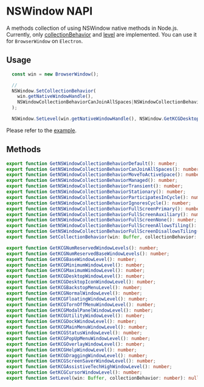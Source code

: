 # NSWindow NAPI

A methods collection of using NSWindow native methods in Node.js. Currently, only [collectionBehavior](https://developer.apple.com/documentation/appkit/nswindow/1419471-collectionbehavior?language=objc) and [level](https://developer.apple.com/documentation/appkit/nswindow/1419511-level?language=objc) are implemented. You can use it for `BrowserWindow` on `Electron`.

## Usage
```js
  const win = new BrowserWindow();

  // 
  NSWindow.SetCollectionBehavior(
    win.getNativeWindowHandle(),
    NSWindowCollectionBehaviorCanJoinAllSpaces|NSWindowCollectionBehaviorStationary
  );

  NSWindow.SetLevel(win.getNativeWindowHandle(), NSWindow.GetKCGDesktopWindowLevel());
```
Please refer to the [example](https://github.com/lowfront/nswindow-napi/tree/master/example).

## Methods
```ts
export function GetNSWindowCollectionBehaviorDefault(): number;
export function GetNSWindowCollectionBehaviorCanJoinAllSpaces(): number;
export function GetNSWindowCollectionBehaviorMoveToActiveSpace(): number;
export function GetNSWindowCollectionBehaviorManaged(): number;
export function GetNSWindowCollectionBehaviorTransient(): number;
export function GetNSWindowCollectionBehaviorStationary(): number;
export function GetNSWindowCollectionBehaviorParticipatesInCycle(): number;
export function GetNSWindowCollectionBehaviorIgnoresCycle(): number;
export function GetNSWindowCollectionBehaviorFullScreenPrimary(): number;
export function GetNSWindowCollectionBehaviorFullScreenAuxiliary(): number;
export function GetNSWindowCollectionBehaviorFullScreenNone(): number;
export function GetNSWindowCollectionBehaviorFullScreenAllowsTiling(): number;
export function GetNSWindowCollectionBehaviorFullScreenDisallowsTiling(): number;
export function SetCollectionBehavior(win: Buffer, collectionBehavior: number): null;

export function GetKCGNumReservedWindowLevels(): number;
export function GetKCGNumReservedBaseWindowLevels(): number;
export function GetKCGBaseWindowLevel(): number;
export function GetKCGMinimumWindowLevel(): number;
export function GetKCGMaximumWindowLevel(): number;
export function GetKCGDesktopWindowLevel(): number;
export function GetKCGDesktopIconWindowLevel(): number;
export function GetKCGBackstopMenuLevel(): number;
export function GetKCGNormalWindowLevel(): number;
export function GetKCGFloatingWindowLevel(): number;
export function GetKCGTornOffMenuWindowLevel(): number;
export function GetKCGModalPanelWindowLevel(): number;
export function GetKCGUtilityWindowLevel(): number;
export function GetKCGDockWindowLevel(): number;
export function GetKCGMainMenuWindowLevel(): number;
export function GetKCGStatusWindowLevel(): number;
export function GetKCGPopUpMenuWindowLevel(): number;
export function GetKCGOverlayWindowLevel(): number;
export function GetKCGHelpWindowLevel(): number;
export function GetKCGDraggingWindowLevel(): number;
export function GetKCGScreenSaverWindowLevel(): number;
export function GetKCGAssistiveTechHighWindowLevel(): number;
export function GetKCGCursorWindowLevel(): number;
export function SetLevel(win: Buffer, collectionBehavior: number): null;
```
